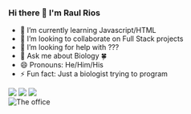 ### Hi there 👋 I'm Raul Rios

- 🌱 I’m currently learning Javascript/HTML
- 👯 I’m looking to collaborate on Full Stack projects
- 🤔 I’m looking for help with ???
- 💬 Ask me about Biology 🍀
- 😄 Pronouns: He/Him/His
- ⚡ Fun fact: Just a biologist trying to program

<div> 
  <a href="https://www.instagram.com/raul_sntn/" target="_blank"><img src="https://img.shields.io/badge/-Instagram-%23E4405F?style=for-the-badge&logo=instagram&logoColor=white" target="_blank"></a>
  <a href = "mailto:raulviictor98@gmail.com"><img src="https://img.shields.io/badge/-Gmail-%23333?style=for-the-badge&logo=gmail&logoColor=white" target="_blank"></a>
  <a href="https://www.linkedin.com/in/raul-rios-ufpr/" target="_blank"><img src="https://img.shields.io/badge/-LinkedIn-%230077B5?style=for-the-badge&logo=linkedin&logoColor=white" target="_blank"></a> 
 
</div>

<div>
 <img align="left" alt="The office" src="https://66.media.tumblr.com/2f54ea21bc3cab0e5765655391bb1204/tumblr_pzozh5JFhH1qe8lb8o1_500.gif">
  
</div>
